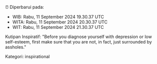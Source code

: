 ⏰ Diperbarui pada:
- WIB: Rabu, 11 September 2024 19.30.37 UTC
- WITA: Rabu, 11 September 2024 20.30.37 UTC
- WIT: Rabu, 11 September 2024 21.30.37 UTC

Kutipan Inspiratif:
"Before you diagnose yourself with depression or low self-esteem, first make sure that you are not, in fact, just surrounded by assholes."


Kategori: inspirational

